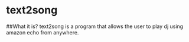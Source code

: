 # text2song

##What it is?
text2song is a program that allows the user to play dj using amazon
echo from anywhere.

